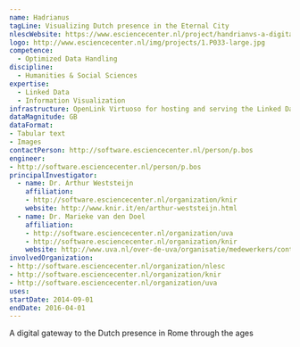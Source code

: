 ```yaml
---
name: Hadrianus
tagLine: Visualizing Dutch presence in the Eternal City
nlescWebsite: https://www.esciencecenter.nl/project/handrianvs-a-digital-gateway-to-the-dutch-presence-in-rome-through-the-ages
logo: http://www.esciencecenter.nl/img/projects/1.P033-large.jpg
competence:
  - Optimized Data Handling
discipline:
  - Humanities & Social Sciences
expertise:
  - Linked Data
  - Information Visualization
infrastructure: OpenLink Virtuoso for hosting and serving the Linked Data view on the data
dataMagnitude: GB
dataFormat:
- Tabular text
- Images
contactPerson: http://software.esciencecenter.nl/person/p.bos
engineer:
- http://software.esciencecenter.nl/person/p.bos
principalInvestigator:
  - name: Dr. Arthur Weststeijn
    affiliation:
    - http://software.esciencecenter.nl/organization/knir
    website: http://www.knir.it/en/arthur-weststeijn.html
  - name: Dr. Marieke van den Doel
    affiliation:
    - http://software.esciencecenter.nl/organization/uva
    - http://software.esciencecenter.nl/organization/knir
    website: http://www.uva.nl/over-de-uva/organisatie/medewerkers/content/d/o/m.j.e.vandendoel/m.j.e.vandendoel.html
involvedOrganization:
- http://software.esciencecenter.nl/organization/nlesc
- http://software.esciencecenter.nl/organization/knir
- http://software.esciencecenter.nl/organization/uva
uses:
startDate: 2014-09-01
endDate: 2016-04-01
---
```


A digital gateway to the Dutch presence in Rome through the ages
